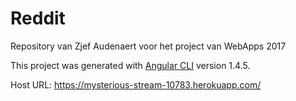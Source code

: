 # Reddit

Repository van Zjef Audenaert voor het project van WebApps 2017

This project was generated with [Angular CLI](https://github.com/angular/angular-cli) version 1.4.5.

Host URL: https://mysterious-stream-10783.herokuapp.com/
